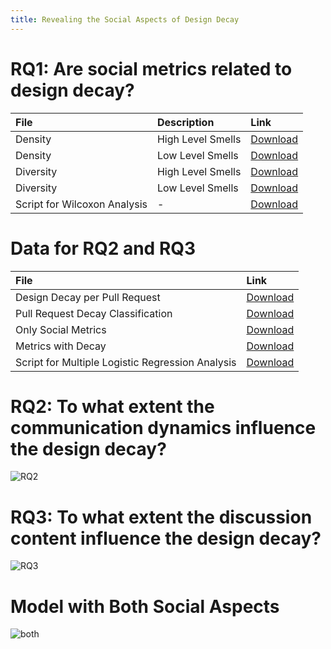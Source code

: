 ```yaml
---
title: Revealing the Social Aspects of Design Decay
---
```


# RQ1: Are social metrics related to design decay?

| File         | Description       | Link     |
|:-------------|:------------------|:---------|
| Density | High Level Smells | [Download](https://github.com/sbes206642/sbes206642.github.io/blob/master/design_changed/design_change_on_density_high_level_smells.rar) |
| Density | Low Level Smells   | [Download](https://github.com/sbes206642/sbes206642.github.io/blob/master/design_changed/design_change_on_density_low_level_smells.rar) |
| Diversity           | High Level Smells      | [Download](https://github.com/sbes206642/sbes206642.github.io/blob/master/design_changed/design_change_on_diversity_high_level_smells.rar) |
| Diversity           | Low Level Smells | [Download](https://github.com/sbes206642/sbes206642.github.io/blob/master/design_changed/design_change_on_diversity_low_level_smells.rar) |
| Script for Wilcoxon Analysis   | - | [Download](https://github.com/sbes206642/sbes206642.github.io/blob/master/wilcoxon_analysis.R) |

# Data for RQ2 and RQ3

| File         | Link     |
|:-------------|:---------|
| Design Decay per Pull Request | [Download](https://github.com/sbes206642/sbes206642.github.io/blob/master/design_decay_per_pull_request.rar) |
| Pull Request Decay Classification | [Download](https://github.com/sbes206642/sbes206642.github.io/blob/master/pull_request_decay_classification.rar) |
| Only Social Metrics | [Download](https://github.com/sbes206642/sbes206642.github.io/blob/master/only_metrics.rar) |
| Metrics with Decay | [Download](https://github.com/sbes206642/sbes206642.github.io/blob/master/metrics_with_decay.rar) |
| Script for Multiple Logistic Regression Analysis | [Download](https://github.com/sbes206642/sbes206642.github.io/blob/master/multiple_regression_R.rar) |


# RQ2: To what extent the communication dynamics influence the design decay?

![RQ2](https://github.com/sbes206642/sbes206642.github.io/blob/master/rq2.png)

# RQ3: To what extent the discussion content influence the design decay?

![RQ3](https://github.com/sbes206642/sbes206642.github.io/blob/master/rq3.png)

# Model with Both Social Aspects

![both](https://github.com/sbes206642/sbes206642.github.io/blob/master/all_data_tabl.png)
